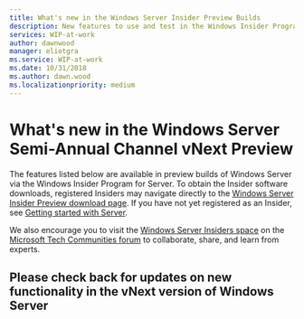 ```yaml
---
title: What's new in the Windows Server Insider Preview Builds
description: New features to use and test in the Windows Insider Program for Server 2019 Preview Builds
services: WIP-at-work
author: dawnwood
manager: eliotgra
ms.service: WIP-at-work
ms.date: 10/31/2018
ms.author: dawn.wood
ms.localizationpriority: medium
---
```


# What's new in the Windows Server Semi-Annual Channel vNext Preview 

The features listed below are available in preview builds of Windows Server via the Windows Insider Program for Server. To obtain the Insider software downloads, registered Insiders may navigate directly to the [Windows Server Insider Preview download page](https://www.microsoft.com/en-us/software-download/windowsinsiderpreviewserver). If you have not yet registered as an Insider, see [Getting started with Server](https://insider.windows.com/en-us/for-business-getting-started-server/). 


We also encourage you to visit the [Windows Server Insiders space](https://techcommunity.microsoft.com/t5/Windows-Server-Insiders/bd-p/WindowsServerInsiders) on the [Microsoft Tech Communities forum](https://techcommunity.microsoft.com/) to collaborate, share, and learn from experts.

## Please check back for updates on new functionality in the vNext version of Windows Server

